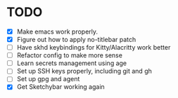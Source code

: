 
# TODO
- [x] Make emacs work properly.
- [x] Figure out how to apply no-titlebar patch
- [ ] Have skhd keybindings for Kitty/Alacritty work better
- [ ] Refactor config to make more sense
- [ ] Learn secrets management using age
- [ ] Set up SSH keys properly, including git and gh
- [ ] Set up gpg and agent
- [x] Get Sketchybar working again
